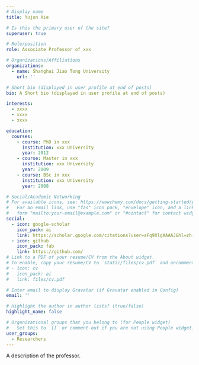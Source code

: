 ```yaml
---
# Display name
title: Yujun Xie

# Is this the primary user of the site?
superuser: true

# Role/position
role: Associate Professor of xxx

# Organizations/Affiliations
organizations:
  - name: Shanghai Jiao Tong University
    url: ''

# Short bio (displayed in user profile at end of posts)
bio: A Short bio (displayed in user profile at end of posts)

interests:
  - xxxx
  - xxxx
  - xxxx

education:
  courses:
    - course: PhD in xxx
      institution: xxx University
      year: 2012
    - course: Master in xxx
      institution: xxx University
      year: 2009
    - course: BSc in xxx
      institution: xxx University
      year: 2008

# Social/Academic Networking
# For available icons, see: https://wowchemy.com/docs/getting-started/page-builder/#icons
#   For an email link, use "fas" icon pack, "envelope" icon, and a link in the
#   form "mailto:your-email@example.com" or "#contact" for contact widget.
social:
  - icon: google-scholar
    icon_pack: ai
    link: https://scholar.google.com/citations?user=aFq9XlgAAAAJ&hl=zh-CN&oi=ao
  - icon: github
    icon_pack: fab
    link: https://github.com/
# Link to a PDF of your resume/CV from the About widget.
# To enable, copy your resume/CV to `static/files/cv.pdf` and uncomment the lines below.
# - icon: cv
#   icon_pack: ai
#   link: files/cv.pdf

# Enter email to display Gravatar (if Gravatar enabled in Config)
email: ''

# Highlight the author in author lists? (true/false)
highlight_name: false

# Organizational groups that you belong to (for People widget)
#   Set this to `[]` or comment out if you are not using People widget.
user_groups:
  - Researchers
---
```


A description of the professor.
